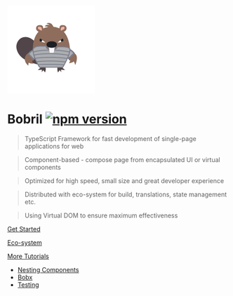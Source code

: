 ![Bobril Logo](../bobril-page/resources/bobril_logo_200x200.png)

# Bobril [![npm version](https://badge.fury.io/js/bobril.svg)](https://badge.fury.io/js/bobril)

> TypeScript Framework for fast development of single-page applications for web

> Component-based - compose page from encapsulated UI or virtual components

> Optimized for high speed, small size and great developer experience

> Distributed with eco-system for build, translations, state management etc.

> Using Virtual DOM to ensure maximum effectiveness

[Get Started](./get-started.md)

[Eco-system](./eco-system.md)

[More Tutorials](./more-tutorials/00-more-tutorials.md)

* [Nesting Components](./more-tutorials/01-nesting-components.md) 
* [Bobx](./more-tutorials/02-bobx.md)
* [Testing](./more-tutorials/03-testing.md)
